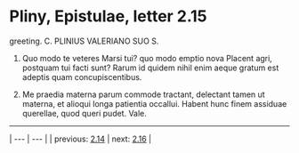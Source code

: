 # Pliny, Epistulae, letter 2.15

greeting. C. PLINIUS VALERIANO SUO S.



1. Quo modo te veteres Marsi tui? quo modo emptio nova Placent agri, postquam tui facti sunt? Rarum id quidem nihil enim aeque gratum est adeptis quam concupiscentibus.



2. Me praedia materna parum commode tractant, delectant tamen ut materna, et alioqui longa patientia occallui. Habent hunc finem assiduae querellae, quod queri pudet. Vale.



---

| --- | --- |
| previous: [2.14](../2.14/) | next: [2.16](../2.16/) |